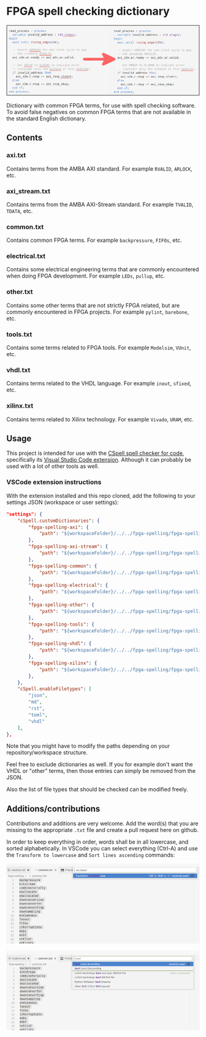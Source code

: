# FPGA spell checking dictionary

![banner](doc/banner.png)

Dictionary with common FPGA terms, for use with spell checking software.
To avoid false negatives on common FPGA terms that are not available in the standard English dictionary.


## Contents

### axi.txt

Contains terms from the AMBA AXI standard.
For example `RVALID`, `ARLOCK`, etc.

### axi_stream.txt

Contains terms from the AMBA AXI-Stream standard.
For example `TVALID`, `TDATA`, etc.

### common.txt

Contains common FPGA terms.
For example `backpressure`, `FIFOs`, etc.

### electrical.txt

Contains some electrical engineering terms that are commonly encountered when doing
FPGA development. For example `LEDs`, `pullup`, etc.

### other.txt

Contains some other terms that are not strictly FPGA related, but are commonly encountered in
FPGA projects. For example `pylint`, `barebone`, etc.

### tools.txt

Contains some terms related to FPGA tools.
For example `Modelsim`, `VUnit`, etc.

### vhdl.txt

Contains terms related to the VHDL language.
For example `inout`, `sfixed`, etc.

### xilinx.txt

Contains terms related to Xilinx technology.
For example `Vivado`, `URAM`, etc.



## Usage

This project is intended for use with the [CSpell spell checker for code](https://cspell.org/),
specifically its
[Visual Studio Code extension](https://marketplace.visualstudio.com/items?itemName=streetsidesoftware.code-spell-checker).
Although it can probably be used with a lot of other tools as well.


### VSCode extension instructions

With the extension installed and this repo cloned,
add the following to your settings JSON (workspace or user settings):

```json
"settings": {
    "cSpell.customDictionaries": {
        "fpga-spelling-axi": {
            "path": "${workspaceFolder}/../../fpga-spelling/fpga-spelling/axi.txt"
        },
        "fpga-spelling-axi-stream": {
            "path": "${workspaceFolder}/../../fpga-spelling/fpga-spelling/axi_stream.txt"
        },
        "fpga-spelling-common": {
            "path": "${workspaceFolder}/../../fpga-spelling/fpga-spelling/common.txt"
        },
        "fpga-spelling-electrical": {
            "path": "${workspaceFolder}/../../fpga-spelling/fpga-spelling/electrical.txt"
        },
        "fpga-spelling-other": {
            "path": "${workspaceFolder}/../../fpga-spelling/fpga-spelling/other.txt"
        },
        "fpga-spelling-tools": {
            "path": "${workspaceFolder}/../../fpga-spelling/fpga-spelling/tools.txt"
        },
        "fpga-spelling-vhdl": {
            "path": "${workspaceFolder}/../../fpga-spelling/fpga-spelling/vhdl.txt"
        },
        "fpga-spelling-xilinx": {
            "path": "${workspaceFolder}/../../fpga-spelling/fpga-spelling/xilinx.txt"
        },
    },
    "cSpell.enableFiletypes": [
        "json",
        "md",
        "rst",
        "toml",
        "vhdl"
    ],
},
```

Note that you might have to modify the paths depending on your repository/workspace structure.

Feel free to exclude dictionaries as well.
If you for example don't want the VHDL or "other" terms,
then those entries can simply be removed from the JSON.

Also the list of file types that should be checked can be modified freely.



## Additions/contributions

Contributions and additions are very welcome.
Add the word(s) that you are missing to the appropriate `.txt` file and create a pull request here
on github.

In order to keep everything in order, words shall be in all lowercase, and sorted alphabetically.
In VSCode you can select everything (Ctrl-A) and use the `Transform to lowercase` and
`Sort lines ascending` commands:

![to lowercase](doc/to_lowercase.png)

![sort words](doc/sort.png)
